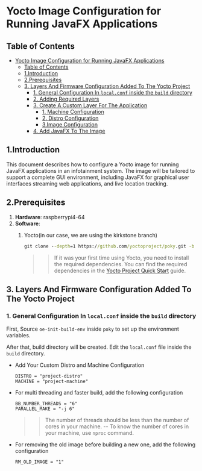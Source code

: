 # Yocto Image Configuration for Running JavaFX Applications

## Table of Contents

- [Yocto Image Configuration for Running JavaFX Applications](#yocto-image-configuration-for-running-javafx-applications)
  - [Table of Contents](#table-of-contents)
  - [1.Introduction](#1introduction)
  - [2.Prerequisites](#2prerequisites)
  - [3. Layers And Firmware Configuration Added To The Yocto Project](#3-layers-and-firmware-configuration-added-to-the-yocto-project)
    - [1. General Configuration In `local.conf` inside the `build` directory](#1-general-configuration-in-localconf-inside-the-build-directory)
    - [2. Adding Required Layers](#2-adding-required-layers)
    - [3. Create A Custom Layer For The Application](#3-create-a-custom-layer-for-the-application)
      - [1. Machine Configuration](#1-machine-configuration)
      - [2. Distro Configuration](#2-distro-configuration)
      - [3.Image Configuration](#3image-configuration)
    - [4. Add JavaFX To The Image](#4-add-javafx-to-the-image)

## 1.Introduction

This document describes how to configure a Yocto image for running JavaFX applications in an infotainment system. The image will be tailored to support a complete GUI environment, including JavaFX for graphical user interfaces streaming web applications, and live location tracking.

## 2.Prerequisites

1. **Hardware**: raspberrypi4-64
2. **Software**:
   1. Yocto(in our case, we are using the kirkstone branch)

        ```cmd
        git clone --depth=1 https://github.com/yoctoproject/poky.git -b kirkstone
        ```

       >> If it was your first time using Yocto, you need to install the required dependencies. You can find the required dependencies in the [Yocto Project Quick Start](https://docs.yoctoproject.org/brief-yoctoprojectqs/index.html) guide.

## 3. Layers And Firmware Configuration Added To The Yocto Project

### 1. General Configuration In `local.conf` inside the `build` directory

First, Source `oe-init-build-env` inside `poky` to set up the environment variables.

After that, build directory will be created. Edit the `local.conf` file inside the `build` directory.

- Add Your Custom Distro and Machine Configuration

    ```Yocto
    DISTRO = "project-distro"
    MACHINE = "project-machine"
    ```

- For multi threading and faster build, add the following configuration

    ```Yocto
    BB_NUMBER_THREADS = "6"
    PARALLEL_MAKE = "-j 6"
    ```

    >> The number of threads should be less than the number of cores in your machine.
        -- To know the number of cores in your machine, use `nproc` command.

- For removing the old image before building a new one, add the following configuration

    ```Yocto
    RM_OLD_IMAGE = "1"
    ```







